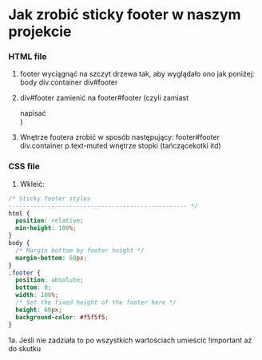 # Jak zrobić sticky footer w naszym projekcie

### HTML file

1. footer wyciągnąć na szczyt drzewa tak, aby wyglądało ono jak poniżej:
body
	div.container
	div#footer

2. div#footer zamienić na footer#footer (czyli zamiast <div id=footer> napisać <footer id="footer">)

3. Wnętrze footera zrobić w sposób następujący:
footer#footer
	div.container
		p.text-muted
			wnętrze stopki (tańczącekotki itd)
			


### CSS file

1. Wkleić:

```CSS
/* Sticky footer styles
-------------------------------------------------- */
html {
  position: relative;
  min-height: 100%;
}
body {
  /* Margin bottom by footer height */
  margin-bottom: 60px;
}
.footer {
  position: absolute;
  bottom: 0;
  width: 100%;
  /* Set the fixed height of the footer here */
  height: 60px;
  background-color: #f5f5f5;
}
```

1a. Jeśli nie zadziała to po wszystkich wartościach umieścić !important aż do skutku
